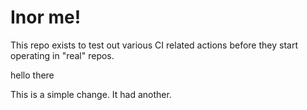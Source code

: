 # Inor me!

This repo exists to test out various CI related actions before they start operating in "real" repos.


hello there

<!--

ponylang/action-testing@0.50.1

corral add github.com/ponylang/action-testing.git --version 0.50.1

other stuff

corral add github.com/ponylang/action-testing.git -v 0.50.1

-->

This is a simple change. It had another.

